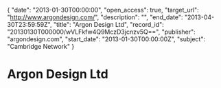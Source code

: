 {
  "date": "2013-01-30T00:00:00", 
  "open_access": true, 
  "target_url": "http://www.argondesign.com/", 
  "description": "", 
  "end_date": "2013-04-30T23:59:59Z", 
  "title": "Argon Design Ltd", 
  "record_id": "20130130T000000/wVLFkfw4Q9MczD3jcnzv5Q==", 
  "publisher": "argondesign.com", 
  "start_date": "2013-01-30T00:00:00Z", 
  "subject": "Cambridge Network"
}

# Argon Design Ltd

